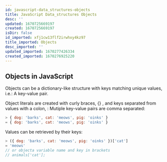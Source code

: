 ```yaml
---
id: javascript-data_structures-objects
title: JavaScript Data_structures Objects
desc: ''
updated: 1670725669197
created: 1670725669197
isDir: false
id_imported: xfj1cw13flf2irwhxy4kz97
title_imported: Objects
desc_imported: ''
updated_imported: 1670277426334
created_imported: 1670276925220
---
```

## Objects in JavaScript

Objects can be a dictionary-like structure with keys matching unique values, i.e.: A key-value pair.

Object literals are created with curly braces, {} , and keys separated from values with a colon, : Mutiple key-value pairs are comma separated:
```js
> { dog: 'barks', cat: 'meows', pig: 'oinks' }
= { dog: 'barks', cat: 'meows', pig: 'oinks' }
```

Values can be retrieved by their keys:
```js
> ({ dog: 'barks', cat: 'meows', pig: 'oinks' })['cat']
= 'meows'
// or objecta variable name and key in brackets
// animals['cat'];
```